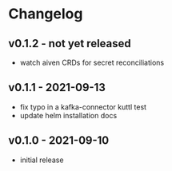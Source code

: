 # Changelog

## v0.1.2 - not yet released
* watch aiven CRDs for secret reconciliations

## v0.1.1 - 2021-09-13
* fix typo in a kafka-connector kuttl test
* update helm installation docs

## v0.1.0 - 2021-09-10
* initial release
